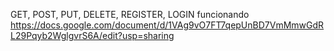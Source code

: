 GET, POST, PUT, DELETE, REGISTER, LOGIN funcionando
https://docs.google.com/document/d/1VAg9vO7FT7qepUnBD7VmMmwGdRL29Pqyb2WglgvrS6A/edit?usp=sharing
